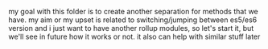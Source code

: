my goal with this folder is to create another separation for methods that we have.
my aim or my upset is related to switching/jumping between es5/es6 version and i just want to have another rollup modules, so 
let's start it, but we'll see in future how it works or not.
it also can help with similar stuff later
